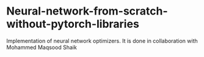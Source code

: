 # Neural-network-from-scratch-without-pytorch-libraries
Implementation of neural network optimizers.
It is done in collaboration with Mohammed Maqsood Shaik
